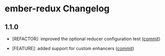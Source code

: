ember-redux Changelog
==============================

1.1.0
-----

* [REFACTOR]: improved the optional reducer configuration test
  ([commit](https://github.com/toranb/ember-redux/commit/40d196e2d83231e40be9df305acfdc098ab8d32f))

* [FEATURE]: added support for custom enhancers
  ([commit](https://github.com/toranb/ember-redux/commit/602cce7bab56105f61ca2d10bbb34a2c8c7c1446))
